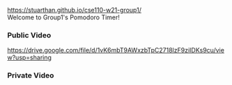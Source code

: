https://stuarthan.github.io/cse110-w21-group1/  
Welcome to Group1's Pomodoro Timer!
### Public Video
https://drive.google.com/file/d/1vK6mbT9AWxzbTpC2718lzF9ziIDKs9cu/view?usp=sharing
### Private Video
